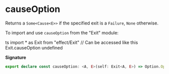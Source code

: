 # causeOption

Returns a `Some<Cause<E>>` if the specified exit is a `Failure`, `None`
otherwise.

To import and use `causeOption` from the "Exit" module:

ts
import \* as Exit from "effect/Exit"
// Can be accessed like this
Exit.causeOption
undefined

**Signature**

```ts
export declare const causeOption: <A, E>(self: Exit<A, E>) => Option.Option<Cause.Cause<E>>
```
